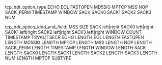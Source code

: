 
tcp_hdr_option_type
  ECHO 
  EOL 
  FASTOPEN 
  MD5SIG 
  MPTCP 
  MSS 
  NOP 
  SACK_PERM 
  TIMESTAMP 
  WINDOW 
  SACK 
  SACK0 
  SACK1 
  SACK2 
  SACK3
  NUM


tcp_hdr_option_kind_and_field:
  MSS SIZE
  SACK left|right 
  SACK0 left|right 
  SACK1 left|right 
  SACK2 left|right 
  SACK3 left|right 
  WINDOW COUNT 
  TIMESTAMP TSVAL|TSECR 
  ECHO  LENGTH
  EOL  LENGTH
  FASTOPEN  LENGTH
  MD5SIG  LENGTH
  MPTCP  LENGTH
  MSS  LENGTH
  NOP  LENGTH
  SACK_PERM  LENGTH
  TIMESTAMP  LENGTH
  WINDOW  LENGTH
  SACK  LENGTH
  SACK0  LENGTH
  SACK1  LENGTH
  SACK2  LENGTH
  SACK3 LENGTH
  NUM LENGTH
  MPTCP SUBTYPE
